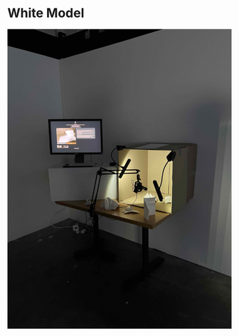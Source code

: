 # White Model

![Gallery Setup](https://github.com/raysonguw/white-model/blob/main/whilte_model.jpg)

